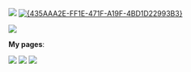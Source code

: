 <!---![](https://obianom.com/introducemyself2.svg)


         _      _                                                          
        | |    (_)                                                         
   ___  | |__   _   __ _  _ __    ___   _ __ ___      ___  ___   _ __ ___  
  / _ \ | '_ \ | | / _` || '_ \  / _ \ | '_ ` _ \    / __|/ _ \ | '_ ` _ \ 
 | (_) || |_) || || (_| || | | || (_) || | | | | | _| (__| (_) || | | | | |
  \___/ |_.__/ |_| \__,_||_| |_| \___/ |_| |_| |_|(_)\___|\___/ |_| |_| |_|
                                                                           
                                                                           
-->



[![](https://rpkg.net/assets/comprehensive_rpkg.png)](https://rpkg.net)
[![{435AAA2E-FF1E-471F-A19F-4BD1D22993B3}](https://github.com/user-attachments/assets/dea52b5e-706d-4e35-bd6e-0732cec3bd03)](https://rscholar.com)


[![](https://cdn.shinyappstore.com/img/rockybilly.regular_sas.webp)](https://github.com/shinyappstore)

__My pages__:

[![](https://rscholar.com/assets/S1p.png)](https://rscholar.com/aut/Obinna+Obianom)
[![](https://img.icons8.com/cotton/64/youtube.png)](https://www.youtube.com/@R2Rpkg/videos)
[![](https://img.icons8.com/cotton/64/twitter.png)](https://www.twitter.com/@R2Rpkg)

<!--https://rpkg.net/assets/comprehensive_rpkg.png-->
